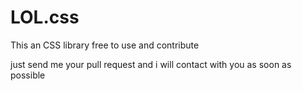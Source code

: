 # LOL.css
This an CSS library free to use and contribute



just send me your pull request and i will contact with you as soon as possible 
